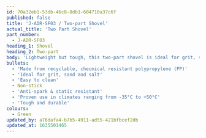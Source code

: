 ```yaml
---
id: 70a32eb1-53db-46c8-8db1-604710a37c6f
published: false
title: 'J-ADR-SF03 / Two-part Shovel'
actual_title: 'Two Part Shovel'
part_number:
  - J-ADR-SF03
heading_1: Shovel
heading_2: Two-part
body: 'Lightweight but tough, this two-part shovel is ideal for grit, sand and salt.'
bullets:
  - 'Made from recyclable, checmical resistant polypropylene (PP)'
  - 'Ideal for grit, sand and salt'
  - 'Easy to clean'
  - Non-stick
  - 'Anti-spark & static resistant'
  - 'Proven use in climates ranging from -35°C to +50°C'
  - 'Tough and durable'
colours:
  - Green
updated_by: a76dafa4-b7b5-4911-ad55-421bfbcef2db
updated_at: 1635501465
---
```

